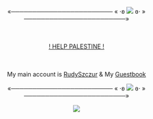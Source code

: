 <p align="center">
«──────────────────────── « ⋅ʚ <img src="https://pixelsafari.neocities.org/favicon/nature/plant/flower/pink18.gif"> ɞ⋅ » ────────────────────────»
</p>
<div align="center">

ㅤㅤㅤㅤ<p>  [! HELP PALESTINE !](https://arab.org/click-to-help/palestine/) <p/>
</div>
<div align="center">

ㅤㅤㅤㅤ<p> My main account is [RudySzczur](https://github.com/RudySzczur) & My [Guestbook](https://rudyszczur.123guestbook.com)<p/>
</div>
<p align="center">
«──────────────────────── « ⋅ʚ <img src="https://pixelsafari.neocities.org/favicon/nature/plant/flower/pink18.gif"> ɞ⋅ » ────────────────────────»
</p>

<p align="center">
<img src="https://media.discordapp.net/attachments/872217789589504031/1226215348169347102/Screenshot_20240323_183913_Instagram.jpg?ex=6623f508&is=66118008&hm=0f494957df4ba3db75f2f00c7cc66194a8e1ae0a74bcd80ce4e4e6da5d64a7d6&=&format=webp&width=771&height=489"/>
</p>
